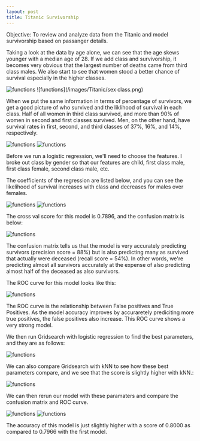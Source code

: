```yaml
---
layout: post
title: Titanic Survivorship
---
```


Objective: To review and analyze data from the Titanic and model survivorship based on passanger details.

Taking a look at the data by age alone, we can see that the age skews younger with a median age of 28. If we add class and survivorship, 
it becomes very obvious that the largest number of deaths came from third class males. We also start to see that women stood a better chance
of survival especially in the higher classes. 

![functions](/images/Titanic/passangerages.png)
![functions](/images/Titanic/sex class.png)

When we put the same information in terms of percentage of survivors, we get a good picture of who survived and the liklihood of survival in
each class. Half of all women in third class survived, and more than 90% of women in second and first classes survived. Men, on the other hand,
have survival rates in first, second, and third classes of 37%, 16%, and 14%, respectively.


![functions](/images/Titanic/survivalper.png)
![functions](/images/Titanic/percentagetable.png)

Before we run a logistic regression, we'll need to choose the features. I broke out class by gender so that our features are child, first class male, 
first class female, second class male, etc.

The coefficients of the regression are listed below, and you can see the likelihood of survival increases with class and decreases for males over females.

![functions](/images/Titanic/coefs.png)
![functions](/images/Titanic/coefstable.png)

The cross val score for this model is 0.7896, and the confusion matrix is below:

![functions](/images/Titanic/cm1.png)

The confusion matrix tells us that the model is very accurately predicting survivors (precision score = 88%) but is also predicting many as survived that actually were deceased (recall score = 54%). In other words, we're predicting almost all survivors accurately at the expense of also predicting almost half of the deceased as also survivors.

The ROC curve for this model looks like this:

![functions](/images/Titanic/roc1.png)

The ROC curve is the relationship between False positives and True Positives. As the model accuracy improves by accuraretely prediciting more true positives, the false positives also increase. This ROC curve shows a very strong model.


We then run Gridsearch with logistic regression to find the best parameters, and they are as follows:

![functions](/images/Titanic/params1.png)

We can also compare Gridsearch with kNN to see how these best parameters compare, and we see that the score is slightly higher with kNN.:

![functions](/images/Titanic/param2.png)

We can then rerun our model with these paramaters and compare the confusion matrix and ROC curve.

![functions](/images/Titanic/cm2.png)
![functions](/images/Titanic/roc2.png)

The accuracy of this model is just slightly higher with a score of 0.8000 as compared to 0.7966 with the first model.


